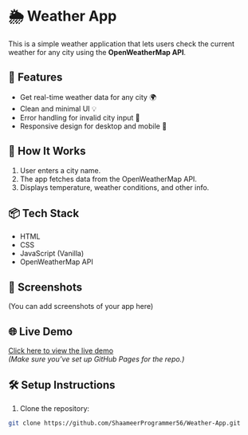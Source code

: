 # 🌦️ Weather App

This is a simple weather application that lets users check the current weather for any city using the **OpenWeatherMap API**.

## 🔧 Features

- Get real-time weather data for any city 🌍
- Clean and minimal UI 💡
- Error handling for invalid city input 🚫
- Responsive design for desktop and mobile 📱

## 🚀 How It Works

1. User enters a city name.
2. The app fetches data from the OpenWeatherMap API.
3. Displays temperature, weather conditions, and other info.

## 📦 Tech Stack

- HTML
- CSS
- JavaScript (Vanilla)
- OpenWeatherMap API

## 📸 Screenshots

(You can add screenshots of your app here)

## 🌐 Live Demo

[Click here to view the live demo](https://shaameerprogrammer56.github.io/Weather-App/)  
*(Make sure you’ve set up GitHub Pages for the repo.)*

## 🛠️ Setup Instructions

1. Clone the repository:

```bash
git clone https://github.com/ShaameerProgrammer56/Weather-App.git
